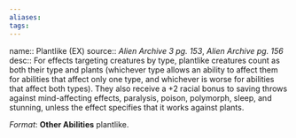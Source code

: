 ```yaml
---
aliases: 
tags: 
---
```


name:: Plantlike (EX)
source:: _Alien Archive 3 pg. 153_, _Alien Archive pg. 156_  
desc:: For effects targeting creatures by type, plantlike creatures count as both their type and plants (whichever type allows an ability to affect them for abilities that affect only one type, and whichever is worse for abilities that affect both types). They also receive a +2 racial bonus to saving throws against mind-affecting effects, paralysis, poison, polymorph, sleep, and stunning, unless the effect specifies that it works against plants.

_Format_: **Other Abilities** plantlike.
